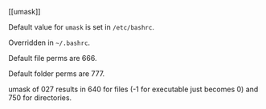 [[umask]]

Default value for `umask` is set in `/etc/bashrc`.

Overridden in `~/.bashrc`.

Default file perms are 666.

Default folder perms are 777.

umask of 027 results in 640 for files (-1 for executable just becomes 0) and
750 for directories.
